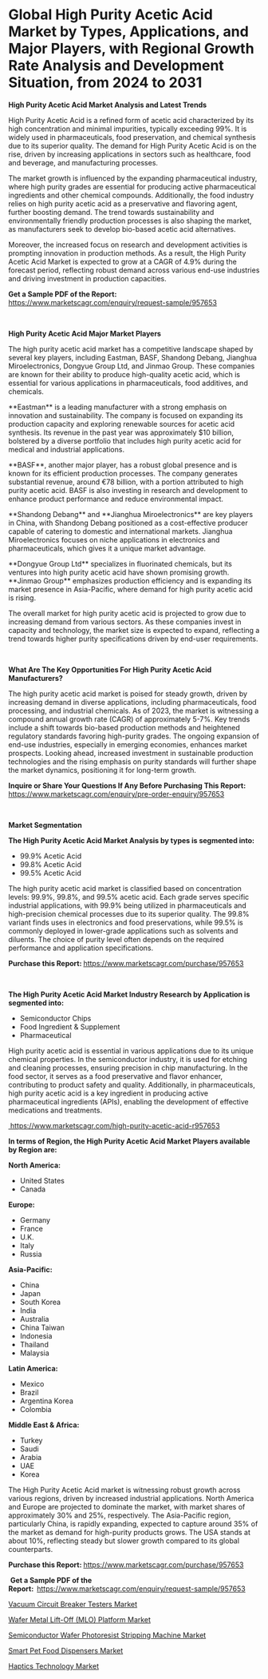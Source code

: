 <p><h1>Global High Purity Acetic Acid Market by Types, Applications, and Major Players, with Regional Growth Rate Analysis and Development Situation, from 2024 to 2031</h1></p><p><strong>High Purity Acetic Acid Market Analysis and Latest Trends</strong></p>
<p><p>High Purity Acetic Acid is a refined form of acetic acid characterized by its high concentration and minimal impurities, typically exceeding 99%. It is widely used in pharmaceuticals, food preservation, and chemical synthesis due to its superior quality. The demand for High Purity Acetic Acid is on the rise, driven by increasing applications in sectors such as healthcare, food and beverage, and manufacturing processes.</p><p>The market growth is influenced by the expanding pharmaceutical industry, where high purity grades are essential for producing active pharmaceutical ingredients and other chemical compounds. Additionally, the food industry relies on high purity acetic acid as a preservative and flavoring agent, further boosting demand. The trend towards sustainability and environmentally friendly production processes is also shaping the market, as manufacturers seek to develop bio-based acetic acid alternatives.</p><p>Moreover, the increased focus on research and development activities is prompting innovation in production methods. As a result, the High Purity Acetic Acid Market is expected to grow at a CAGR of 4.9% during the forecast period, reflecting robust demand across various end-use industries and driving investment in production capacities.</p></p>
<p><strong>Get a Sample PDF of the Report:&nbsp;</strong> <a href="https://www.marketscagr.com/enquiry/request-sample/957653?utm_campaign=1265&utm_medium=2&utm_source=Github&utm_content=ia&utm_term=11102024&utm_id=high-purity-acetic-acid">https://www.marketscagr.com/enquiry/request-sample/957653</a></p>
<p>&nbsp;</p>
<p><strong>High Purity Acetic Acid Major Market Players</strong></p>
<p><p>The high purity acetic acid market has a competitive landscape shaped by several key players, including Eastman, BASF, Shandong Debang, Jianghua Miroelectronics, Dongyue Group Ltd, and Jinmao Group. These companies are known for their ability to produce high-quality acetic acid, which is essential for various applications in pharmaceuticals, food additives, and chemicals.</p><p>**Eastman** is a leading manufacturer with a strong emphasis on innovation and sustainability. The company is focused on expanding its production capacity and exploring renewable sources for acetic acid synthesis. Its revenue in the past year was approximately $10 billion, bolstered by a diverse portfolio that includes high purity acetic acid for medical and industrial applications.</p><p>**BASF**, another major player, has a robust global presence and is known for its efficient production processes. The company generates substantial revenue, around €78 billion, with a portion attributed to high purity acetic acid. BASF is also investing in research and development to enhance product performance and reduce environmental impact.</p><p>**Shandong Debang** and **Jianghua Miroelectronics** are key players in China, with Shandong Debang positioned as a cost-effective producer capable of catering to domestic and international markets. Jianghua Miroelectronics focuses on niche applications in electronics and pharmaceuticals, which gives it a unique market advantage.</p><p>**Dongyue Group Ltd** specializes in fluorinated chemicals, but its ventures into high purity acetic acid have shown promising growth. **Jinmao Group** emphasizes production efficiency and is expanding its market presence in Asia-Pacific, where demand for high purity acetic acid is rising.</p><p>The overall market for high purity acetic acid is projected to grow due to increasing demand from various sectors. As these companies invest in capacity and technology, the market size is expected to expand, reflecting a trend towards higher purity specifications driven by end-user requirements.</p></p>
<p>&nbsp;</p>
<p><strong>What Are The Key Opportunities For High Purity Acetic Acid Manufacturers?</strong></p>
<p><p>The high purity acetic acid market is poised for steady growth, driven by increasing demand in diverse applications, including pharmaceuticals, food processing, and industrial chemicals. As of 2023, the market is witnessing a compound annual growth rate (CAGR) of approximately 5-7%. Key trends include a shift towards bio-based production methods and heightened regulatory standards favoring high-purity grades. The ongoing expansion of end-use industries, especially in emerging economies, enhances market prospects. Looking ahead, increased investment in sustainable production technologies and the rising emphasis on purity standards will further shape the market dynamics, positioning it for long-term growth.</p></p>
<p><strong>Inquire or Share Your Questions If Any Before Purchasing This Report:</strong> <a href="https://www.marketscagr.com/enquiry/pre-order-enquiry/957653?utm_campaign=1265&utm_medium=2&utm_source=Github&utm_content=ia&utm_term=11102024&utm_id=high-purity-acetic-acid">https://www.marketscagr.com/enquiry/pre-order-enquiry/957653</a></p>
<p>&nbsp;</p>
<p><strong>Market Segmentation</strong></p>
<p><strong>The High Purity Acetic Acid Market Analysis by types is segmented into:</strong></p>
<p><ul><li>99.9% Acetic Acid</li><li>99.8% Acetic Acid</li><li>99.5% Acetic Acid</li></ul></p>
<p><p>The high purity acetic acid market is classified based on concentration levels: 99.9%, 99.8%, and 99.5% acetic acid. Each grade serves specific industrial applications, with 99.9% being utilized in pharmaceuticals and high-precision chemical processes due to its superior quality. The 99.8% variant finds uses in electronics and food preservations, while 99.5% is commonly deployed in lower-grade applications such as solvents and diluents. The choice of purity level often depends on the required performance and application specifications.</p></p>
<p><strong>Purchase this Report:&nbsp;</strong><a href="https://www.marketscagr.com/purchase/957653?utm_campaign=1265&utm_medium=2&utm_source=Github&utm_content=ia&utm_term=11102024&utm_id=high-purity-acetic-acid">https://www.marketscagr.com/purchase/957653</a></p>
<p>&nbsp;</p>
<p><strong>The High Purity Acetic Acid Market Industry Research by Application is segmented into:</strong></p>
<p><ul><li>Semiconductor Chips</li><li>Food Ingredient & Supplement</li><li>Pharmaceutical</li></ul></p>
<p><p>High purity acetic acid is essential in various applications due to its unique chemical properties. In the semiconductor industry, it is used for etching and cleaning processes, ensuring precision in chip manufacturing. In the food sector, it serves as a food preservative and flavor enhancer, contributing to product safety and quality. Additionally, in pharmaceuticals, high purity acetic acid is a key ingredient in producing active pharmaceutical ingredients (APIs), enabling the development of effective medications and treatments.</p></p>
<p><a href="https://www.marketscagr.com/high-purity-acetic-acid-r957653?utm_campaign=1265&utm_medium=2&utm_source=Github&utm_content=ia&utm_term=11102024&utm_id=high-purity-acetic-acid">&nbsp;https://www.marketscagr.com/high-purity-acetic-acid-r957653</a></p>
<p><strong>In terms of Region, the High Purity Acetic Acid Market Players available by Region are:</strong></p>
<p>
    <p> <strong> North America: </strong>
        <ul>
            <li>United States</li>
            <li>Canada</li>
        </ul>
        </p> 
    <p> <strong> Europe: </strong>
        <ul>
            <li>Germany</li>
            <li>France</li>
            <li>U.K.</li>
            <li>Italy</li>
            <li>Russia</li>
        </ul>
        </p> 
    <p> <strong> Asia-Pacific: </strong>
        <ul>
            <li>China</li>
            <li>Japan</li>
            <li>South Korea</li>
            <li>India</li>
            <li>Australia</li>
            <li>China Taiwan</li>
            <li>Indonesia</li>
            <li>Thailand</li>
            <li>Malaysia</li>
        </ul>
        </p> 
    <p> <strong> Latin America: </strong>
        <ul>
            <li>Mexico</li>
            <li>Brazil</li>
            <li>Argentina Korea</li>
            <li>Colombia</li>
        </ul>
        </p> 
    <p> <strong> Middle East & Africa: </strong>
        <ul>
            <li>Turkey</li>
            <li>Saudi</li>
            <li>Arabia</li>
            <li>UAE</li>
            <li>Korea</li>
        </ul>
    </p>
    </p>
<p><p>The High Purity Acetic Acid market is witnessing robust growth across various regions, driven by increased industrial applications. North America and Europe are projected to dominate the market, with market shares of approximately 30% and 25%, respectively. The Asia-Pacific region, particularly China, is rapidly expanding, expected to capture around 35% of the market as demand for high-purity products grows. The USA stands at about 10%, reflecting steady but slower growth compared to its global counterparts.</p></p>
<p><strong>Purchase this Report: </strong><a href="https://www.marketscagr.com/purchase/957653?utm_campaign=1265&utm_medium=2&utm_source=Github&utm_content=ia&utm_term=11102024&utm_id=high-purity-acetic-acid">https://www.marketscagr.com/purchase/957653</a></p>
<p>&nbsp;<strong>Get a Sample PDF of the Report:&nbsp;&nbsp;</strong><a href="https://www.marketscagr.com/enquiry/request-sample/957653?utm_campaign=1265&utm_medium=2&utm_source=Github&utm_content=ia&utm_term=11102024&utm_id=high-purity-acetic-acid">https://www.marketscagr.com/enquiry/request-sample/957653</a></p>
<p><strong></strong></p>
<p><p><a href="https://www.linkedin.com/pulse/vacuum-circuit-breaker-testers-market-research-report-includes-ptb8f?utm_campaign=1265&utm_medium=2&utm_source=Github&utm_content=ia&utm_term=11102024&utm_id=high-purity-acetic-acid">Vacuum Circuit Breaker Testers Market</a></p><p><a href="https://www.linkedin.com/pulse/decoding-wafer-metal-lift-off-mlo-platform-industry-dynamics-1wxie?utm_campaign=1265&utm_medium=2&utm_source=Github&utm_content=ia&utm_term=11102024&utm_id=high-purity-acetic-acid">Wafer Metal Lift-Off (MLO) Platform Market</a></p><p><a href="https://www.linkedin.com/pulse/global-semiconductor-wafer-photoresist-stripping-machine-market-r9zoc?utm_campaign=1265&utm_medium=2&utm_source=Github&utm_content=ia&utm_term=11102024&utm_id=high-purity-acetic-acid">Semiconductor Wafer Photoresist Stripping Machine Market</a></p><p><a href="https://www.linkedin.com/pulse/global-smart-pet-food-dispensers-market-size-trends-analysis-e5cue?utm_campaign=1265&utm_medium=2&utm_source=Github&utm_content=ia&utm_term=11102024&utm_id=high-purity-acetic-acid">Smart Pet Food Dispensers Market</a></p><p><a href="https://issuu.com/reportprime-2/docs/haptics-technology-market-size-2030_83f8734881d608?utm_campaign=1265&utm_medium=2&utm_source=Github&utm_content=ia&utm_term=11102024&utm_id=high-purity-acetic-acid">Haptics Technology Market</a></p></p>